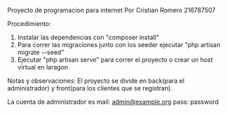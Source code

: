 Proyecto de programacion para internet Por Cristian Romero 216787507

Procedimiento:
1. Instalar las dependencias con "composer install"
2. Para correr las migraciones junto con los seeder ejecutar "php artisan migrate --seed"
4. Ejecutar "php artisan serve" para correr el proyecto o crear un host virtual en laragon


Notas y observaciones:
El proyecto se divide en back(para el administrador) y front(para los clientes que se registran).

La cuenta de administrador es
mail: admin@example.org
pass: password



